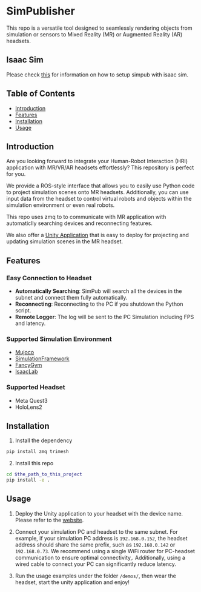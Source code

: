 # SimPublisher

This repo is a versatile tool designed to seamlessly rendering objects from simulation or sensors to Mixed Reality (MR) or Augmented Reality (AR) headsets.

## Isaac Sim
Please check [this](./demos/IsaacSim/README.md) for information on how to setup simpub with isaac sim.

## Table of Contents
- [Introduction](#Introduction)
- [Features](#Features)
- [Installation](#Installation)
- [Usage](#Usage)

## Introduction

Are you looking forward to integrate your Human-Robot Interaction (HRI) application with MR/VR/AR headsets effortlessly?
This repository is perfect for you.

We provide a ROS-style interface that allows you to easily use Python code to project simulation scenes onto MR headsets. Additionally, you can use input data from the headset to control virtual robots and objects within the simulation environment or even real robots.

This repo uses zmq to to communicate with MR application with automaticlly searching devices and reconnecting features.

We also offer a [Unity Application](https://github.com/intuitive-robots/IRXR-Unity) that is easy to deploy for projecting and updating simulation scenes in the MR headset.

## Features

### Easy Connection to Headset

- **Automatically Searching**: SimPub will search all the devices in the subnet and connect them fully automatically.
- **Reconnecting**: Reconnecting to the PC if you shutdown the Python script.
- **Remote Logger**: The log will be sent to the PC Simulation including FPS and latency.

### Supported Simulation Environment

- [Mujoco](https://mujoco.readthedocs.io/en/stable/overview.html)
- [SimulationFramework](https://github.com/ALRhub/SimulationFrameworkPublic)
- [FancyGym](https://github.com/ALRhub/fancy_gym)
- [IsaacLab](https://github.com/isaac-sim/IsaacLab)

### Supported Headset

- Meta Quest3
- HoloLens2

## Installation

1. Install the dependency
```bash
pip install zmq trimesh
```

2. Install this repo
```bash
cd $the_path_to_this_project
pip install -e .
```

## Usage

1. Deploy the Unity application to your headset with the device name.
Please refer to the [website](https://github.com/intuitive-robots/IRXR-Unity).

2. Connect your simulation PC and headset to the same subnet. 
For example, if your simulation PC address is `192.168.0.152`, 
the headset address should share the same prefix, such as `192.168.0.142` or `192.168.0.73`.
We recommend using a single WiFi router for PC-headset communication to ensure optimal connectivity,.
Additionally, using a wired cable to connect your PC can significantly reduce latency.

3. Run the usage examples under the folder `/demos/`, then wear the headset, start the unity application and enjoy!

